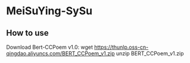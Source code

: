 # MeiSuYing-SySu

## How to use

Download Bert-CCPoem v1.0:
wget https://thunlp.oss-cn-qingdao.aliyuncs.com/BERT_CCPoem_v1.zip
unzip BERT_CCPoem_v1.zip
